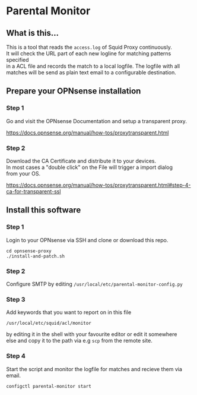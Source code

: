 # Parental Monitor

## What is this... 

This is a tool that reads the ```access.log``` of Squid Proxy continuously.   
It will check the URL part of each new logline for matching patterns specified   
in a ACL file and records the match to a local logfile. The logfile with all   
matches will be send as plain text email to a configurable destination.    

## Prepare your OPNsense installation 

### Step 1
Go and visit the OPNsense Documentation and setup a transparent proxy.

https://docs.opnsense.org/manual/how-tos/proxytransparent.html

### Step 2 
Download the CA Certificate and distribute it to your devices.   
In most cases a "double click" on the File will trigger a import dialog   
from your OS.    

https://docs.opnsense.org/manual/how-tos/proxytransparent.html#step-4-ca-for-transparent-ssl   


## Install this software 

### Step 1

Login to your OPNsense via SSH and clone or download this repo. 

```
cd opnsense-proxy
./install-and-patch.sh
```

### Step 2

Configure SMTP by editing ```/usr/local/etc/parental-monitor-config.py```

### Step 3

Add keywords that you want to report on in this file

``` /usr/local/etc/squid/acl/monitor ```

by editing it in the shell with your favourite editor or edit it somewhere   
else and copy it to the path via e.g ```scp``` from the remote site.   

### Step 4

Start the script and monitor the logfile for matches and recieve them via email.   

``` 
configctl parental-monitor start
```


